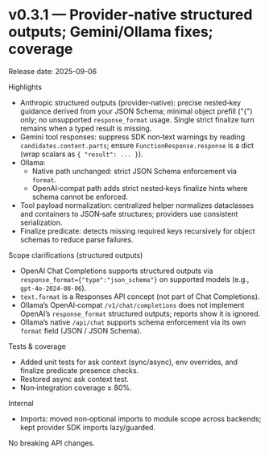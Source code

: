 # v0.3.1 — Provider‑native structured outputs; Gemini/Ollama fixes; coverage

Release date: 2025-09-06

Highlights
- Anthropic structured outputs (provider‑native): precise nested‑key guidance derived from your JSON Schema; minimal object prefill ("{") only; no unsupported `response_format` usage. Single strict finalize turn remains when a typed result is missing.
- Gemini tool responses: suppress SDK non‑text warnings by reading `candidates.content.parts`; ensure `FunctionResponse.response` is a dict (wrap scalars as `{ "result": ... }`).
- Ollama:
  - Native path unchanged: strict JSON Schema enforcement via `format`.
  - OpenAI‑compat path adds strict nested‑keys finalize hints where schema cannot be enforced.
- Tool payload normalization: centralized helper normalizes dataclasses and containers to JSON‑safe structures; providers use consistent serialization.
- Finalize predicate: detects missing required keys recursively for object schemas to reduce parse failures.

Scope clarifications (structured outputs)
- OpenAI Chat Completions supports structured outputs via `response_format={"type":"json_schema"}` on supported models (e.g., `gpt‑4o‑2024‑08‑06`).
- `text.format` is a Responses API concept (not part of Chat Completions).
- Ollama’s OpenAI‑compat `/v1/chat/completions` does not implement OpenAI’s `response_format` structured outputs; reports show it is ignored.
- Ollama’s native `/api/chat` supports schema enforcement via its own `format` field (JSON / JSON Schema).

Tests & coverage
- Added unit tests for ask context (sync/async), env overrides, and finalize predicate presence checks.
- Restored async ask context test.
- Non‑integration coverage ≥ 80%.

Internal
- Imports: moved non‑optional imports to module scope across backends; kept provider SDK imports lazy/guarded.

No breaking API changes.
